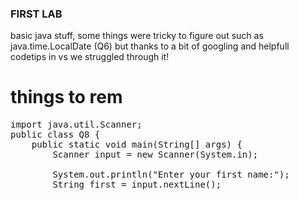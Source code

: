 ### FIRST LAB

basic java stuff, some things were tricky to figure out such as java.time.LocalDate (Q6) but thanks to a bit of googling and helpfull codetips in vs we struggled through it! 

# things to rem 

<pre>
import java.util.Scanner;
public class Q8 {
	public static void main(String[] args) {
		Scanner input = new Scanner(System.in);

        System.out.println("Enter your first name:");
        String first = input.nextLine();

</pre>
